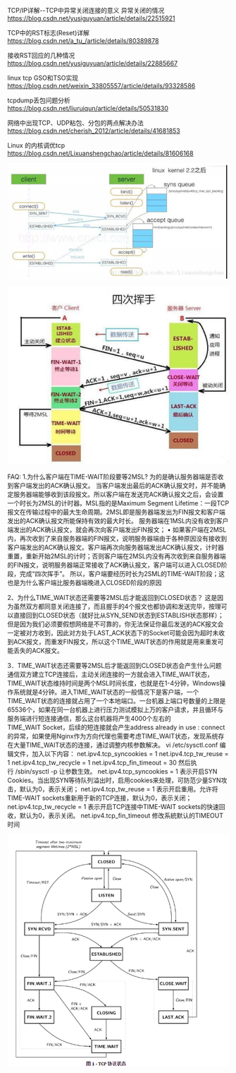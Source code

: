TCP/IP详解--TCP中异常关闭连接的意义 异常关闭的情况  
https://blog.csdn.net/yusiguyuan/article/details/22515921

TCP中的RST标志(Reset)详解 
https://blog.csdn.net/a_tu_/article/details/80389878

接收RST回应的几种情况
https://blog.csdn.net/yusiguyuan/article/details/22885667

linux tcp GSO和TSO实现
https://blog.csdn.net/weixin_33805557/article/details/93328586

tcpdump丢包问题分析
https://blog.csdn.net/liuruiqun/article/details/50531830

网络中出现TCP、UDP粘包、分包的两点解决办法
https://blog.csdn.net/cherish_2012/article/details/41681853


Linux 的内核调优tcp
https://blog.csdn.net/Lixuanshengchao/article/details/81606168

![alt](tcp三次握手.png)

![alt](TCP4次释放.png)

FAQ:
1.为什么客户端在TIME-WAIT阶段要等2MSL?
为的是确认服务器端是否收到客户端发出的ACK确认报文。
当客户端发出最后的ACK确认报文时，并不能确定服务器端能够收到该段报文。所以客户端在发送完ACK确认报文之后，会设置一个时长为2MSL的计时器。MSL指的是Maximum Segment Lifetime：一段TCP报文在传输过程中的最大生命周期。2MSL即是服务器端发出为FIN报文和客户端发出的ACK确认报文所能保持有效的最大时长。
服务器端在1MSL内没有收到客户端发出的ACK确认报文，就会再次向客户端发出FIN报文；
• 如果客户端在2MSL内，再次收到了来自服务器端的FIN报文，说明服务器端由于各种原因没有接收到客户端发出的ACK确认报文。客户端再次向服务器端发出ACK确认报文，计时器重置，重新开始2MSL的计时；否则客户端在2MSL内没有再次收到来自服务器端的FIN报文，说明服务器端正常接收了ACK确认报文，客户端可以进入CLOSED阶段，完成“四次挥手”。
所以，客户端要经历时长为2SML的TIME-WAIT阶段；这也是为什么客户端比服务器端晚进入CLOSED阶段的原因


2、为什么TIME_WAIT状态还需要等2MSL后才能返回到CLOSED状态？
这是因为虽然双方都同意关闭连接了，而且握手的4个报文也都协调和发送完毕，按理可以直接回到CLOSED状态（就好比从SYN_SEND状态到ESTABLISH状态那样）；但是因为我们必须要假想网络是不可靠的，你无法保证你最后发送的ACK报文会一定被对方收到，因此对方处于LAST_ACK状态下的Socket可能会因为超时未收到ACK报文，而重发FIN报文，所以这个TIME_WAIT状态的作用就是用来重发可能丢失的ACK报文。


3．TIME_WAIT状态还需要等2MSL后才能返回到CLOSED状态会产生什么问题
通信双方建立TCP连接后，主动关闭连接的一方就会进入TIME_WAIT状态，TIME_WAIT状态维持时间是两个MSL时间长度，也就是在1-4分钟，Windows操作系统就是4分钟。进入TIME_WAIT状态的一般情况下是客户端，一个TIME_WAIT状态的连接就占用了一个本地端口。一台机器上端口号数量的上限是65536个，如果在同一台机器上进行压力测试模拟上万的客户请求，并且循环与服务端进行短连接通信，那么这台机器将产生4000个左右的TIME_WAIT Socket，后续的短连接就会产生address already in use : connect的异常，如果使用Nginx作为方向代理也需要考虑TIME_WAIT状态，发现系统存在大量TIME_WAIT状态的连接，通过调整内核参数解决。
vi /etc/sysctl.conf
编辑文件，加入以下内容：
net.ipv4.tcp_syncookies = 1
net.ipv4.tcp_tw_reuse = 1
net.ipv4.tcp_tw_recycle = 1
net.ipv4.tcp_fin_timeout = 30
然后执行 /sbin/sysctl -p 让参数生效。
net.ipv4.tcp_syncookies = 1 表示开启SYN Cookies。当出现SYN等待队列溢出时，启用cookies来处理，可防范少量SYN攻击，默认为0，表示关闭；
net.ipv4.tcp_tw_reuse = 1 表示开启重用。允许将TIME-WAIT sockets重新用于新的TCP连接，默认为0，表示关闭；
net.ipv4.tcp_tw_recycle = 1 表示开启TCP连接中TIME-WAIT sockets的快速回收，默认为0，表示关闭。
net.ipv4.tcp_fin_timeout 修改系統默认的TIMEOUT时间



![alt](TCP协议状态.png)


